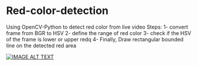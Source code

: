 # Red-color-detection
Using OpenCV-Python to detect red color from live video
Steps:
1- convert frame from BGR to HSV
2- define the range of red color
3- check if the HSV of the frame is lower or upper redq 
4- Finally, Draw rectangular bounded line on the detected red area

[![IMAGE ALT TEXT](http://i3.ytimg.com/vi/_p9hRo2cWNY/hqdefault.jpg)](https://www.youtube.com/watch?v=_p9hRo2cWNY "OpenCV python | Red color detection")
